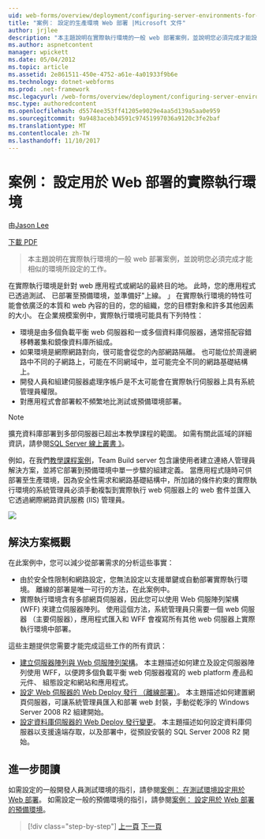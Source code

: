 ```yaml
---
uid: web-forms/overview/deployment/configuring-server-environments-for-web-deployment/scenario-configuring-a-production-environment-for-web-deployment
title: "案例： 設定的生產環境 Web 部署 |Microsoft 文件"
author: jrjlee
description: "本主題說明在實際執行環境的一般 web 部署案例，並說明您必須完成才能設定類似的工作..."
ms.author: aspnetcontent
manager: wpickett
ms.date: 05/04/2012
ms.topic: article
ms.assetid: 2e861511-450e-4752-a61e-4a01933f9b6e
ms.technology: dotnet-webforms
ms.prod: .net-framework
msc.legacyurl: /web-forms/overview/deployment/configuring-server-environments-for-web-deployment/scenario-configuring-a-production-environment-for-web-deployment
msc.type: authoredcontent
ms.openlocfilehash: d5574ee353ff41205e9029e4aa5d139a5aa0e959
ms.sourcegitcommit: 9a9483aceb34591c97451997036a9120c3fe2baf
ms.translationtype: MT
ms.contentlocale: zh-TW
ms.lasthandoff: 11/10/2017
---
```

<a name="scenario-configuring-a-production-environment-for-web-deployment"></a>案例： 設定用於 Web 部署的實際執行環境
====================
由[Jason Lee](https://github.com/jrjlee)

[下載 PDF](https://msdnshared.blob.core.windows.net/media/MSDNBlogsFS/prod.evol.blogs.msdn.com/CommunityServer.Blogs.Components.WeblogFiles/00/00/00/63/56/8130.DeployingWebAppsInEnterpriseScenarios.pdf)

> 本主題說明在實際執行環境的一般 web 部署案例，並說明您必須完成才能相似的環境所設定的工作。


在實際執行環境是針對 web 應用程式或網站的最終目的地。 此時，您的應用程式已透過測試、 已部署至預備環境，並準備好"上線。 」 在實際執行環境的特性可能會依廣泛的本質和 web 內容的目的，您的組織，您的目標對象和許多其他因素的大小。 在企業規模案例中，實際執行環境可能具有下列特性：

- 環境是由多個負載平衡 web 伺服器和一或多個資料庫伺服器，通常搭配容錯移轉叢集和鏡像資料庫所組成。
- 如果環境是網際網路對向，很可能會從您的內部網路隔離。 也可能位於周邊網路中不同的子網路上，可能在不同網域中，並可能完全不同的網路基礎結構上。
- 開發人員和組建伺服器處理序帳戶是不太可能會在實際執行伺服器上具有系統管理員權限。
- 對應用程式會部署較不頻繁地比測試或預備環境部署。

> [!NOTE]
> 擴充資料庫部署到多部伺服器已超出本教學課程的範圍。 如需有關此區域的詳細資訊，請參閱[SQL Server 線上叢書 》](https://technet.microsoft.com/en-us/library/ms130214.aspx)。


例如，在我們[教學課程案例](../deploying-web-applications-in-enterprise-scenarios/enterprise-web-deployment-scenario-overview.md)，Team Build server 包含讓使用者建立連絡人管理員解決方案，並將它部署到預備環境中單一步驟的組建定義。 當應用程式隨時可供部署至生產環境，因為安全性需求和網路基礎結構中，所加諸的條件約束的實際執行環境的系統管理員必須手動複製到實際執行 web 伺服器上的 web 套件並匯入它透過網際網路資訊服務 (IIS) 管理員。

![](scenario-configuring-a-production-environment-for-web-deployment/_static/image1.png)

## <a name="solution-overview"></a>解決方案概觀

在此案例中，您可以減少從部署需求的分析這些事實：

- 由於安全性限制和網路設定，您無法設定以支援單鍵或自動部署實際執行環境。 離線的部署是唯一可行的方法，在此案例中。
- 實際執行環境含有多部網頁伺服器，因此您可以使用 Web 伺服陣列架構 (WFF) 來建立伺服器陣列。 使用這個方法，系統管理員只需要一個 web 伺服器 （主要伺服器），應用程式匯入和 WFF 會複寫所有其他 web 伺服器上實際執行環境中部署。

這些主題提供您需要才能完成這些工作的所有資訊：

- [建立伺服器陣列與 Web 伺服陣列架構](configuring-a-database-server-for-web-deploy-publishing.md)。 本主題描述如何建立及設定伺服器陣列使用 WFF，以便跨多個負載平衡 web 伺服器複寫的 web platform 產品和元件、 組態設定和網站和應用程式。
- [設定 Web 伺服器的 Web Deploy 發行 （離線部署）](configuring-a-web-server-for-web-deploy-publishing-offline-deployment.md)。 本主題描述如何建置網頁伺服器，可讓系統管理員匯入和部署 web 封裝，手動從乾淨的 Windows Server 2008 R2 組建開始。
- [設定資料庫伺服器的 Web Deploy 發行變更](configuring-a-database-server-for-web-deploy-publishing.md)。 本主題描述如何設定資料庫伺服器以支援遠端存取，以及部署中，從預設安裝的 SQL Server 2008 R2 開始。

## <a name="further-reading"></a>進一步閱讀

如需設定的一般開發人員測試環境的指引，請參閱[案例： 在測試環境設定用於 Web 部署](scenario-configuring-a-test-environment-for-web-deployment.md)。 如需設定一般的預備環境的指引，請參閱[案例： 設定用於 Web 部署的預備環境](scenario-configuring-a-staging-environment-for-web-deployment.md)。

>[!div class="step-by-step"]
[上一頁](scenario-configuring-a-staging-environment-for-web-deployment.md)
[下一頁](configuring-a-web-server-for-web-deploy-publishing-remote-agent.md)
